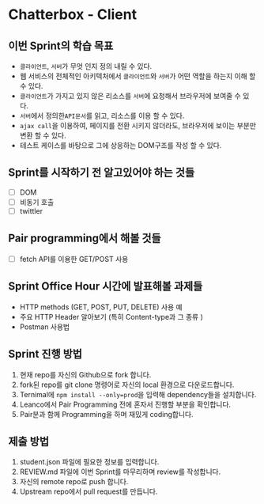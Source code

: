 # Chatterbox - Client

## 이번 Sprint의 학습 목표

- `클라이언트`, `서버`가 무엇 인지 정의 내릴 수 있다.
- 웹 서비스의 전체적인 아키텍처에서 `클라이언트`와 `서버`가 어떤 역할을 하는지 이해 할 수 있다.
- `클라이언트`가 가지고 있지 않은 리소스를 `서버`에 요청해서 브라우저에 보여줄 수 있다.
- `서버`에서 정의한`API문서`를 읽고, 리소스를 이용 할 수 있다.
- `ajax call`을 이용하여, 페이지를 전환 시키지 않더라도, 브라우저에 보이는 부분만 변환 할 수 있다.
- 테스트 케이스를 바탕으로 그에 상응하는 DOM구조를 작성 할 수 있다.

## Sprint를 시작하기 전 알고있어야 하는 것들

- [ ] DOM
- [ ] 비동기 호출
- [ ] twittler

## Pair programming에서 해볼 것들

- [ ] fetch API를 이용한 GET/POST 사용

## Sprint Office Hour 시간에 발표해볼 과제들

- HTTP methods (GET, POST, PUT, DELETE) 사용 예
- 주요 HTTP Header 알아보기 (특히 Content-type과 그 종류 )
- Postman 사용법

## Sprint 진행 방법

1. 현재 repo를 자신의 Github으로 fork 합니다.
2. fork된 repo를 git clone 명령어로 자신의 local 환경으로 다운로드합니다.
3. Ternimal에 `npm install --only=prod`을 입력해 dependency들을 설치합니다.
4. Leanco에서 Pair Programming 전에 혼자서 진행할 부분을 확인합니다.
5. Pair분과 함께 Programming을 하며 재밌게 coding합니다.

## 제출 방법

1. student.json 파일에 필요한 정보를 입력합니다.
2. REVIEW.md 파일에 이번 Sprint를 마무리하며 review를 작성합니다.
3. 자신의 remote repo로 push 합니다.
4. Upstream repo에서 pull request를 만듭니다.
